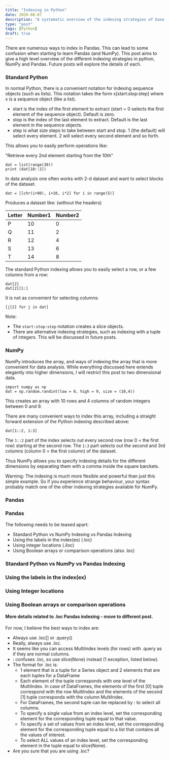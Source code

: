 ```yaml
---
title: "Indexing in Python"
date: 2020-08-07
description: "A systematic overview of the indexing strategies of base python, NumPy and Pandas"
type: "post"
tags: [Python]
draft: true
---
```


There are numerous ways to index in Pandas. This can lead to some confusion when starting to learn Pandas (and NumPy). This post aims to give a high level overview of the different indexing strategies in python, NumPy and Pandas. Future posts will explore the details of each.

### Standard Python

In normal Python, there is a convenient notation for indexing sequence objects (such as lists). This notation takes the form x[start:stop:step] where x is a sequence object (like a list). 

- start is the index of the first element to extract (start = 0 selects the first element of the sequence object). Default is zero.
- stop is the index of the last element to extract. Default is the last element in the sequence objects.
- step is what size steps to take between start and stop. 1 (the default) will select every element. 2 will select every second element and so forth.

This allows you to easily perform operations like: 

"Retrieve every 2nd element starting from the 10th"

```
dat = list(range(30))
print (dat[10::2])
```

In data analysis one often works with 2-d dataset and want to select blocks of the dataset.

```
dat = [[chr(i+90), i+10, i*2] for i in range(5)]
```

Produces a dataset like: (without the headers)

| Letter | Number1 | Number2 |
| -      | ---     | --      |
| P      | 10      | 0       |
| Q      | 11      | 2       |
| R      | 12      | 4       |
| S      | 13      | 6       |
| T      | 14      | 8       |

The standard Python indexing allows you to easily select a row, or a few columns from a row: 

```
dat[2]
dat[2][1:]
```

It is not as convenient for selecting columns:

```
[j[2] for j in dat]
```

Note:

- The `start:stop:step` notation creates a slice objects.
- There are alternative indexing strategies, such as indexing with a tuple of integers. This will be discussed in future posts.

### NumPy

NumPy introduces the array, and ways of indexing the array that is more convenient for data analysis. While everything discussed here extends elegantly into higher dimensions, I will restrict this post to two dimensional data.

```
import numpy as np
dat = np.random.randint(low = 0, high = 9, size = (10,4))
```

This creates an array with 10 rows and 4 columns of random integers between 0 and 9.

There are many convenient ways to index this array, including a straight forward extension of the Python indexing described above:

```
dat[1::2, 1:3]
```

The `1::2` part of the index selects out every second row (row 0 = the first row) starting at the second row. The `1:3` part selects out the second and 3rd columns (column 0 = the first column) of the dataset.

Thus NumPy allows you to specify indexing details for the different dimensions by separating them with a comma inside the square barckets.

Warning: The indexing is much more flexible and powerful than just this simple example. So if you experience strange behaviour, your syntax probably match one of the other indexing strategies available for NumPy.

### Pandas



### Pandas

The following needs to be teased apart:

- Standard Python vs NumPy Indexing vs Pandas Indexing
- Using the labels in the index(es) (.loc)
- Using integer locations (.iloc)
- Using Boolean arrays or comparison operations (also .loc)

### Standard Python vs NumPy vs Pandas Indexing

### Using the labels in the index(ex)

### Using Integer locations

### Using Boolean arrays or comparison operations

#### More details related to .loc Pandas indexing - move to different post.

For now, I believe the best ways to index are:

- Always use .loc[] or .query()
- Really, always use .loc.
- It seems like you can access MultiIndex levels (for rows) with .query as if they are normal columns.
- : confuses .loc, so use slice(None) instead (1 exception, listed below).
- The format for .loc is:
  - 1 element that is a tuple for a Series object and 2 elements that are each tuples for a DataFrame
  - Each element of the tuple corresponds with one level of the MultiIndex. In case of DataFrames, the elements of the first [0] tuple correspond with the row MultiIndex and the elements of the second [1] tuple corresponds with the column MultiIndex.
  - For DataFrames, the second tuple can be replaced by : to select all columns.
  - To specify a single value from an index level, set the corresponding element for the corresponding tuple equal to that value.
  - To specify a set of values from an index level, set the corresponding element for the corresponding tuple equal to a list that contains all the values of interest.
  - To select ALL values of an index level, set the corresponding element in the tuple equal to slice(None).
- Are you sure that you are using .loc?
